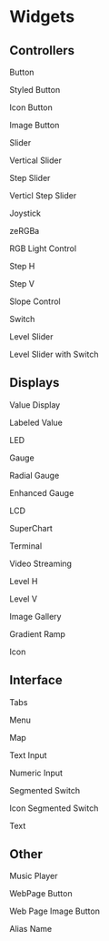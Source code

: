 # Widgets

## Controllers

Button

Styled Button

Icon Button

Image Button

Slider

Vertical Slider

Step Slider

Verticl Step Slider

Joystick

zeRGBa

RGB Light Control

Step H

Step V

Slope Control

Switch

Level Slider

Level Slider with Switch  


## Displays

Value Display

Labeled Value

LED

Gauge

Radial Gauge

Enhanced Gauge

LCD

SuperChart

Terminal

Video Streaming

Level H

Level V

Image Gallery

Gradient Ramp

Icon

## Interface

Tabs

Menu

Map

Text Input

Numeric Input

Segmented Switch

Icon Segmented Switch

Text

## Other

Music Player

WebPage Button

Web Page Image Button

Alias Name


